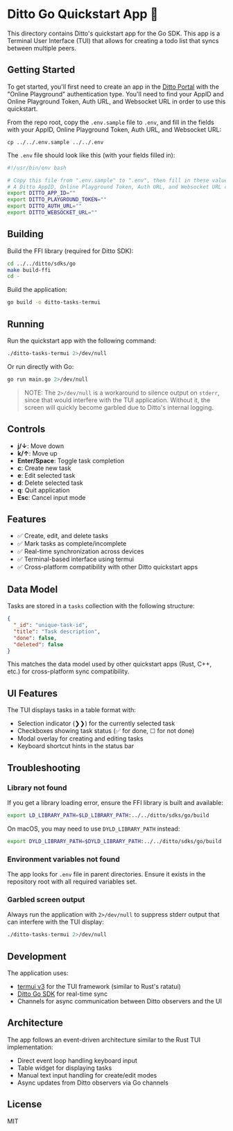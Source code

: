# Ditto Go Quickstart App 🚀

This directory contains Ditto's quickstart app for the Go SDK.
This app is a Terminal User Interface (TUI) that allows for creating
a todo list that syncs between multiple peers.

## Getting Started

To get started, you'll first need to create an app in the [Ditto Portal][0]
with the "Online Playground" authentication type. You'll need to find your
AppID and Online Playground Token, Auth URL, and Websocket URL in order to use this quickstart.

[0]: https://portal.ditto.live

From the repo root, copy the `.env.sample` file to `.env`, and fill in the
fields with your AppID, Online Playground Token, Auth URL, and Websocket URL:

```
cp ../../.env.sample ../../.env
```

The `.env` file should look like this (with your fields filled in):

```bash
#!/usr/bin/env bash

# Copy this file from ".env.sample" to ".env", then fill in these values
# A Ditto AppID, Online Playground Token, Auth URL, and Websocket URL can be obtained from https://portal.ditto.live
export DITTO_APP_ID=""
export DITTO_PLAYGROUND_TOKEN=""
export DITTO_AUTH_URL=""
export DITTO_WEBSOCKET_URL=""
```

## Building

Build the FFI library (required for Ditto SDK):
```bash
cd ../../ditto/sdks/go
make build-ffi
cd -
```

Build the application:
```bash
go build -o ditto-tasks-termui
```

## Running

Run the quickstart app with the following command:

```bash
./ditto-tasks-termui 2>/dev/null
```

Or run directly with Go:
```bash
go run main.go 2>/dev/null
```

> NOTE: The `2>/dev/null` is a workaround to silence output on `stderr`, since
> that would interfere with the TUI application. Without it, the screen will
> quickly become garbled due to Ditto's internal logging.

## Controls

- **j/↓**: Move down
- **k/↑**: Move up
- **Enter/Space**: Toggle task completion
- **c**: Create new task
- **e**: Edit selected task
- **d**: Delete selected task
- **q**: Quit application
- **Esc**: Cancel input mode

## Features

- ✅ Create, edit, and delete tasks
- ✅ Mark tasks as complete/incomplete  
- ✅ Real-time synchronization across devices
- ✅ Terminal-based interface using termui
- ✅ Cross-platform compatibility with other Ditto quickstart apps

## Data Model

Tasks are stored in a `tasks` collection with the following structure:
```json
{
  "_id": "unique-task-id",
  "title": "Task description",
  "done": false,
  "deleted": false
}
```

This matches the data model used by other quickstart apps (Rust, C++, etc.) for cross-platform sync compatibility.

## UI Features

The TUI displays tasks in a table format with:
- Selection indicator (❯❯) for the currently selected task
- Checkboxes showing task status (✅ for done, ☐ for not done)
- Modal overlay for creating and editing tasks
- Keyboard shortcut hints in the status bar

## Troubleshooting

### Library not found
If you get a library loading error, ensure the FFI library is built and available:
```bash
export LD_LIBRARY_PATH=$LD_LIBRARY_PATH:../../ditto/sdks/go/build
```

On macOS, you may need to use `DYLD_LIBRARY_PATH` instead:
```bash
export DYLD_LIBRARY_PATH=$DYLD_LIBRARY_PATH:../../ditto/sdks/go/build
```

### Environment variables not found
The app looks for `.env` file in parent directories. Ensure it exists in the repository root with all required variables set.

### Garbled screen output
Always run the application with `2>/dev/null` to suppress stderr output that can interfere with the TUI display:
```bash
./ditto-tasks-termui 2>/dev/null
```

## Development

The application uses:
- [termui v3](https://github.com/gizak/termui) for the TUI framework (similar to Rust's ratatui)
- [Ditto Go SDK](https://docs.ditto.live) for real-time sync
- Channels for async communication between Ditto observers and the UI

## Architecture

The app follows an event-driven architecture similar to the Rust TUI implementation:
- Direct event loop handling keyboard input
- Table widget for displaying tasks
- Manual text input handling for create/edit modes
- Async updates from Ditto observers via Go channels

## License

MIT
